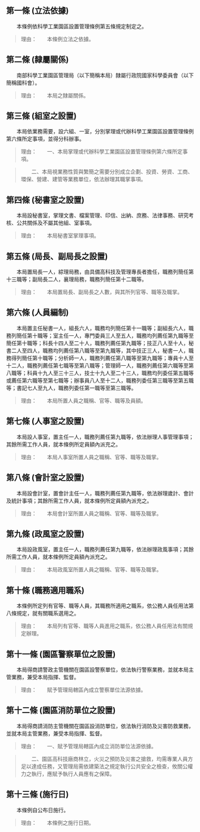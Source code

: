 第一條 (立法依據)
-----------------
　　本條例依科學工業園區設置管理條例第五條規定制定之。  
> 理由：　　本條例立法之依據。



第二條 (隸屬關係)
-----------------
　　南部科學工業園區管理局（以下簡稱本局）隸屬行政院國家科學委員會（以下簡稱國科會）。  
> 理由：　　本局之隸屬關係。



第三條 (組室之設置)
-------------------
　　本局依業務需要，設六組、一室，分別掌理或代辦科學工業園區設置管理條例第六條所定事項，並得分科辦事。  
> 理由：　　一、本局掌理或代辦科學工業園區設置管理條例第六條所定事項。

> 　　二、本局視業務性質與繁簡之需要分別成立企劃、投資、勞資、工商、環保、營建、建管等業務單位，依法辦理其職掌事項。



第四條 (秘書室之設置)
---------------------
　　本局設秘書室，掌理文書、檔案管理、印信、出納、庶務、法律事務、研究考核、公共關係及不屬其他組、室事項。  
> 理由：　　本局秘書室掌理事項。



第五條 (局長、副局長之設置)
---------------------------
　　本局置局長一人，綜理局務，由具備高科技及管理專長者擔任，職務列簡任第十三職等；副局長二人，襄理局務，職務列簡任第十二職等。  
> 理由：　　本局置局長、副局長之人數，與其所列官等、職等及職掌。



第六條 (人員編制)
-----------------
　　本局置主任秘書一人，組長六人，職務均列簡任第十一職等；副組長六人，職務列簡任第十職等；室主任一人，專門委員三人至五人，職務均列薦任第九職等至簡任第十職等；科長十四人至二十人，職務列薦任第九職等；技正八人至十人，秘書二人至四人，職務均列薦任第八職等至第九職等，其中技正三人，秘書一人，職務得列簡任第十職等；分析師一人，職務列薦任第八職等至第九職等；專員十人至十二人，職務列薦任第七職等至第八職等；管理師一人，職務列薦任第六職等至第八職等；科員十九人至三十三人，技士十九人至二十三人，職務均列委任第五職等或薦任第六職等至第七職等；辦事員八人至十二人，職務列委任第三職等至第五職等；書記七人至九人，職務列委任第一職等至第三職等。  
> 理由：　　本局所置人員之職稱、官等、職等及員額。



第七條 (人事室之設置)
---------------------
　　本局設人事室，置主任一人，職務列薦任第九職等，依法辦理人事管理事項；其餘所需工作人員，就本條例所定員額內派充之。  
> 理由：　　本局人事室所置人員之職稱、官等、職等及職掌。



第八條 (會計室之設置)
---------------------
　　本局設會計室，置會計主任一人，職務列薦任第九職等，依法辦理歲計、會計及統計事項；其餘所需工作人員，就本條例所定員額內派充之。  
> 理由：　　本局會計室所置人員之職稱、官等、職等及職掌。



第九條 (政風室之設置)
---------------------
　　本局設政風室，置主任一人，職務列薦任第九職等，依法辦理政風事項；其餘所需工作人員，就本條例所定員額內派充之。  
> 理由：　　本局政風室所置人員之職稱、官等、職等及職掌。



第十條 (職務適用職系)
---------------------
　　本條例所定列有官等、職等人員，其職務所適用之職系，依公務人員任用法第八條規定，就有關職系選用之。  
> 理由：　　本局列有官等、職等人員進用之職系，依公務人員任用法有關規定辦理。



第十一條 (園區警察單位之設置)
-----------------------------
　　本局得商請警政主管機關在園區設警察單位，依法執行警察業務，並就本局主管業務，兼受本局指揮、監督。  
> 理由：　　賦予管理局轄區內成立警察單位法源依據。



第十二條 (園區消防單位之設置)
-----------------------------
　　本局得商請消防主管機關在園區設消防單位，依法執行消防及災害防救業務，並就本局主管業務，兼受本局指揮、監督。  
> 理由：　　一、賦予管理局轄區內成立消防單位法源依據。

> 　　二、園區高科技廠商林立，火災之預防及災害之搶救，均需專業人員方足以達成任務，又管理局需依建築法之規定執行公共安全之檢查，攸關公權力之執行，應賦予執行人員應有之保障。



第十三條 (施行日)
-----------------
　　本條例自公布日施行。  
> 理由：　　本條例之施行日期。